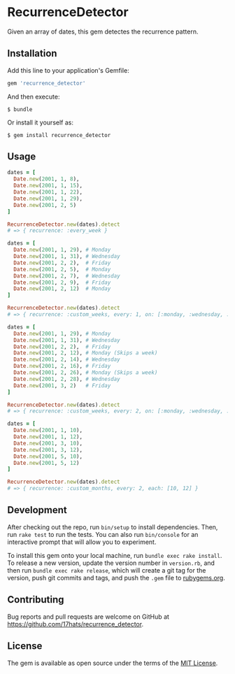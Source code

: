 # RecurrenceDetector

Given an array of dates, this gem detectes the recurrence pattern.

## Installation

Add this line to your application's Gemfile:

```ruby
gem 'recurrence_detector'
```

And then execute:

    $ bundle

Or install it yourself as:

    $ gem install recurrence_detector

## Usage

```ruby
dates = [
  Date.new(2001, 1, 8),
  Date.new(2001, 1, 15),
  Date.new(2001, 1, 22),
  Date.new(2001, 1, 29),
  Date.new(2001, 2, 5)
]

RecurrenceDetector.new(dates).detect
# => { recurrence: :every_week }

```

```ruby
dates = [
  Date.new(2001, 1, 29), # Monday
  Date.new(2001, 1, 31), # Wednesday
  Date.new(2001, 2, 2),  # Friday
  Date.new(2001, 2, 5),  # Monday
  Date.new(2001, 2, 7),  # Wednesday
  Date.new(2001, 2, 9),  # Friday
  Date.new(2001, 2, 12)  # Monday
]

RecurrenceDetector.new(dates).detect
# => { recurrence: :custom_weeks, every: 1, on: [:monday, :wednesday, :friday] }

```

```ruby
dates = [
  Date.new(2001, 1, 29), # Monday
  Date.new(2001, 1, 31), # Wednesday
  Date.new(2001, 2, 2),  # Friday
  Date.new(2001, 2, 12), # Monday (Skips a week)
  Date.new(2001, 2, 14), # Wednesday
  Date.new(2001, 2, 16), # Friday
  Date.new(2001, 2, 26), # Monday (Skips a week)
  Date.new(2001, 2, 28), # Wednesday
  Date.new(2001, 3, 2)   # Friday
]

RecurrenceDetector.new(dates).detect
# => { recurrence: :custom_weeks, every: 2, on: [:monday, :wednesday, :friday] }

```

```ruby
dates = [
  Date.new(2001, 1, 10),
  Date.new(2001, 1, 12),
  Date.new(2001, 3, 10),
  Date.new(2001, 3, 12),
  Date.new(2001, 5, 10),
  Date.new(2001, 5, 12)
]

RecurrenceDetector.new(dates).detect
# => { recurrence: :custom_months, every: 2, each: [10, 12] }
```

## Development

After checking out the repo, run `bin/setup` to install dependencies. Then, run `rake test` to run the tests. You can also run `bin/console` for an interactive prompt that will allow you to experiment.

To install this gem onto your local machine, run `bundle exec rake install`. To release a new version, update the version number in `version.rb`, and then run `bundle exec rake release`, which will create a git tag for the version, push git commits and tags, and push the `.gem` file to [rubygems.org](https://rubygems.org).

## Contributing

Bug reports and pull requests are welcome on GitHub at https://github.com/17hats/recurrence_detector.


## License

The gem is available as open source under the terms of the [MIT License](http://opensource.org/licenses/MIT).
